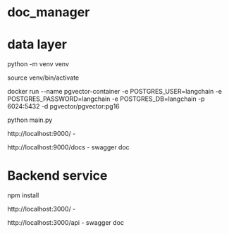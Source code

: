 # doc_manager


# data layer

python -m venv venv

source venv/bin/activate

docker run --name pgvector-container -e POSTGRES_USER=langchain -e POSTGRES_PASSWORD=langchain -e POSTGRES_DB=langchain -p 6024:5432 -d pgvector/pgvector:pg16

python main.py

http://localhost:9000/ - 

http://localhost:9000/docs - swagger doc


# Backend service

npm install


http://localhost:3000/ -

http://localhost:3000/api - swagger doc

